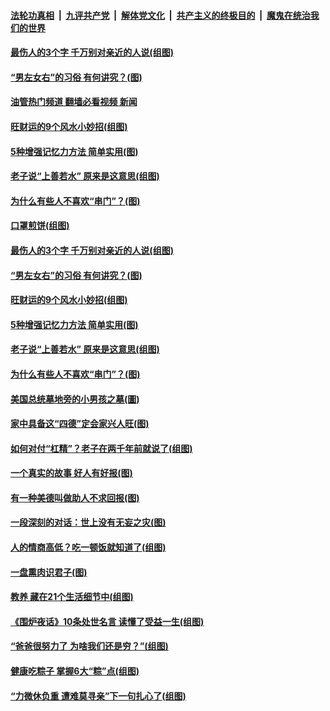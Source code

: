 ####  [法轮功真相](../../../../basic/blob/master/README.md?t=06091331) &nbsp;|&nbsp; [九评共产党](../../../../9ping.md/blob/master/README.md?t=06091331) &nbsp;|&nbsp; [解体党文化](../../../../jtdwh.md/blob/master/README.md?t=06091331)  &nbsp;|&nbsp; [共产主义的终极目的](../../../../gczydzjmd.md/blob/master/README.md?t=06091331) &nbsp;|&nbsp; [魔鬼在统治我们的世界](../../../../mgztzwmdsj.md/blob/master/README.md?t=06091331) 

#### [最伤人的3个字 千万别对亲近的人说(组图)](../pages/p8/1008653.md?t=06091331) 

#### [“男左女右”的习俗 有何讲究？(图)](../pages/p8/1007311.md?t=06091331) 

#### [油管热门频道 翻墙必看视频 新闻](http://45.76.130.85:81/youtube.html?06091331)

#### [旺财运的9个风水小妙招(组图)](../pages/p8/1008110.md?t=06091331) 

#### [5种增强记忆力方法 简单实用(图)](../pages/p8/1008392.md?t=06091331) 

#### [老子说“上善若水” 原来是这意思(组图)](../pages/p8/1007312.md?t=06091331) 

#### [为什么有些人不喜欢“串门”？(图)](../pages/p8/1006657.md?t=06091331) 

#### [口罩煎饼(组图)](../pages/p8/1008541.md?t=06091331) 

#### [最伤人的3个字 千万别对亲近的人说(组图)](../pages/p8/1008653.md?t=06091331) 

#### [“男左女右”的习俗 有何讲究？(图)](../pages/p8/1007311.md?t=06091331) 

#### [旺财运的9个风水小妙招(组图)](../pages/p8/1008110.md?t=06091331) 

#### [5种增强记忆力方法 简单实用(图)](../pages/p8/1008392.md?t=06091331) 

#### [老子说“上善若水” 原来是这意思(组图)](../pages/p8/1007312.md?t=06091331) 

#### [为什么有些人不喜欢“串门”？(图)](../pages/p8/1006657.md?t=06091331) 

#### [美国总统墓地旁的小男孩之墓(圖)](../pages/p8/1007963.md?t=06091331) 

#### [家中具备这“四德”定会家兴人旺(图)](../pages/p8/1008297.md?t=06091331) 

#### [如何对付“杠精”？老子在两千年前就说了(组图)](../pages/p8/1008400.md?t=06091331) 

#### [一个真实的故事 好人有好报(图)](../pages/p8/1007973.md?t=06091331) 

#### [有一种美德叫做助人不求回报(图)](../pages/p8/1008299.md?t=06091331) 

#### [一段深刻的对话：世上没有无妄之灾(图)](../pages/p8/1008131.md?t=06091331) 

#### [人的情商高低？吃一顿饭就知道了(组图)](../pages/p8/1007121.md?t=06091331) 

#### [一盘熏肉识君子(图)](../pages/p8/1008142.md?t=06091331) 

#### [教养 藏在21个生活细节中(组图)](../pages/p8/1007117.md?t=06091331) 

#### [《围炉夜话》10条处世名言 读懂了受益一生(组图)](../pages/p8/1008261.md?t=06091331) 

#### [“爸爸很努力了 为啥我们还是穷？”(组图)](../pages/p8/1008170.md?t=06091331) 

#### [健康吃粽子 掌握6大“粽”点(组图)](../pages/p8/1008258.md?t=06091331) 

#### [“力微休负重 遭难莫寻亲”下一句扎心了(组图)](../pages/p8/1007115.md?t=06091331) 

<img src='http://gfw-breaker.win/goodnews/indexes/p8.md' width='0px' height='0px'/>

